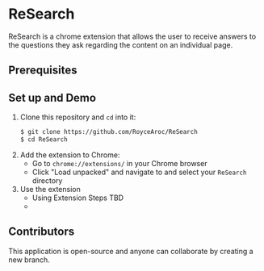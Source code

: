 # ReSearch

ReSearch is a chrome extension that allows the user to receive answers to the questions they ask regarding the content on an individual page. 

## Prerequisites

## Set up and Demo

1. Clone this repository and `cd` into it:
    ```bash
    $ git clone https://github.com/RoyceAroc/ReSearch
    $ cd ReSearch
    ```
2. Add the extension to Chrome:
    * Go to `chrome://extensions/` in your Chrome browser
    * Click "Load unpacked" and navigate to and select your `ReSearch` directory
3. Use the extension
    * Using Extension Steps TBD
    * 
## Contributors
This application is open-source and anyone can collaborate by creating a new branch. 
